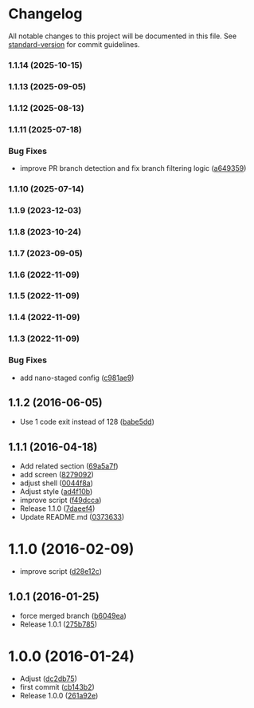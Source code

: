 # Changelog

All notable changes to this project will be documented in this file. See [standard-version](https://github.com/conventional-changelog/standard-version) for commit guidelines.

### 1.1.14 (2025-10-15)

### 1.1.13 (2025-09-05)

### 1.1.12 (2025-08-13)

### 1.1.11 (2025-07-18)


### Bug Fixes

* improve PR branch detection and fix branch filtering logic ([a649359](https://github.com/kikobeats/git-garbage/commit/a64935929003d132a7c51461f5273dbac3c2472c))

### 1.1.10 (2025-07-14)

### 1.1.9 (2023-12-03)

### 1.1.8 (2023-10-24)

### 1.1.7 (2023-09-05)

### 1.1.6 (2022-11-09)

### 1.1.5 (2022-11-09)

### 1.1.4 (2022-11-09)

### 1.1.3 (2022-11-09)


### Bug Fixes

* add nano-staged config ([c981ae9](https://github.com/kikobeats/git-garbage/commit/c981ae9b9a4eb35078df3b43b0dfbcb39e64d715))

<a name="1.1.2"></a>
## 1.1.2 (2016-06-05)

* Use 1 code exit instead of 128 ([babe5dd](https://github.com/kikobeats/git-garbage/commit/babe5dd))



<a name="1.1.1"></a>
## 1.1.1 (2016-04-18)

* Add related section ([69a5a7f](https://github.com/kikobeats/git-garbage/commit/69a5a7f))
* add screen ([8279092](https://github.com/kikobeats/git-garbage/commit/8279092))
* adjust shell ([0044f8a](https://github.com/kikobeats/git-garbage/commit/0044f8a))
* Adjust style ([ad4f10b](https://github.com/kikobeats/git-garbage/commit/ad4f10b))
* improve script ([f49dcca](https://github.com/kikobeats/git-garbage/commit/f49dcca))
* Release 1.1.0 ([7daeef4](https://github.com/kikobeats/git-garbage/commit/7daeef4))
* Update README.md ([0373633](https://github.com/kikobeats/git-garbage/commit/0373633))



<a name="1.1.0"></a>
# 1.1.0 (2016-02-09)


* improve script ([d28e12c](https://github.com/kikobeats/git-garbage/commit/d28e12c))



<a name="1.0.1"></a>
## 1.0.1 (2016-01-25)


* force merged branch ([b6049ea](https://github.com/kikobeats/git-garbage/commit/b6049ea))
* Release 1.0.1 ([275b785](https://github.com/kikobeats/git-garbage/commit/275b785))



<a name="1.0.0"></a>
# 1.0.0 (2016-01-24)


* Adjust ([dc2db75](https://github.com/kikobeats/git-garbage/commit/dc2db75))
* first commit ([cb143b2](https://github.com/kikobeats/git-garbage/commit/cb143b2))
* Release 1.0.0 ([261a92e](https://github.com/kikobeats/git-garbage/commit/261a92e))
